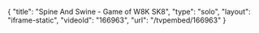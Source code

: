 {
    "title": "Spine And Swine - Game of W8K SK8",
    "type": "solo",
    "layout": "iframe-static",
    "videoId": "166963",
    "url": "\/tvpembed\/166963"
}